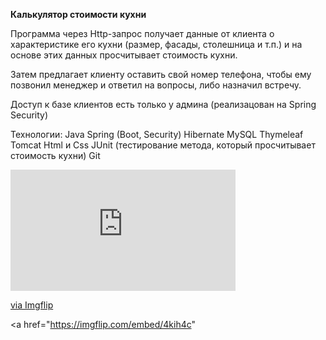 **Калькулятор стоимости кухни**

Программа через Http-запрос получает данные от клиента о характеристике его кухни (размер, фасады, столешница и т.п.) и на основе этих данных просчитывает  стоимость кухни.

Затем предлагает клиенту оставить свой номер телефона, чтобы ему позвонил менеджер и ответил на вопросы, либо назначил встречу.

Доступ к базе клиентов есть только у админа (реализацован на Spring Security)


Технологии:
Java
Spring (Boot, Security)
Hibernate
MySQL
Thymeleaf
Tomcat
Html и Css
JUnit (тестирование метода, который просчитывает стоимость кухни)
Git  



<div style="width:360px;max-width:100%;"><div style="height:0;padding-bottom:53.89%;position:relative;"><iframe width="360" height="194" style="position:absolute;top:0;left:0;width:100%;height:100%;" frameBorder="0" src="https://imgflip.com/embed/4kih4c"></iframe></div><p><a href="https://imgflip.com/gif/4kih4c">via Imgflip</a></p></div>

<a href="https://imgflip.com/embed/4kih4c"

